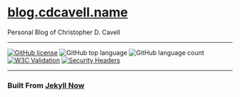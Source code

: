 # [blog.cdcavell.name](https://blog.cdcavell.name)
Personal Blog of Christopher D. Cavell
<hr />

[![GitHub license](https://img.shields.io/github/license/cdcavell/cdcavell.name)](https://github.com/cdcavell/cdcavell.github.io/blob/main/LICENSE)
![GitHub top language](https://img.shields.io/github/languages/top/cdcavell/cdcavell.github.io)
![GitHub language count](https://img.shields.io/github/languages/count/cdcavell/cdcavell.github.io)
[![W3C Validation](https://img.shields.io/w3c-validation/default?targetUrl=https%3A%2F%2Fblog.cdcavell.name)](https://validator.nu/?doc=https%3A%2F%2Fblog.cdcavell.name)
[![Security Headers](https://img.shields.io/security-headers?url=https%3A%2F%2Fblog.cdcavell.name)](https://securityheaders.com/?q=https%3A%2F%2Fblog.cdcavell.name)

<hr />

### Built From [Jekyll Now](https://github.com/barryclark/jekyll-now)
